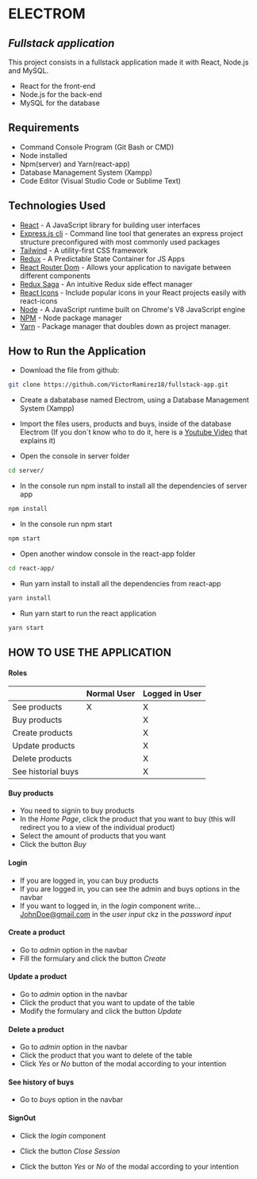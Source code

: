 # ELECTROM

## _Fullstack application_

This project consists in a fullstack application made it with React, Node.js and MySQL.

- React for the front-end
- Node.js for the back-end
- MySQL for the database

## Requirements

- Command Console Program (Git Bash or CMD)
- Node installed
- Npm(server) and Yarn(react-app)
- Database Management System (Xampp)
- Code Editor (Visual Studio Code or Sublime Text)

## Technologies Used

- [React] - A JavaScript library for building user interfaces
- [Express.js cli] - Command line tool that generates an express project structure preconfigured with most commonly used packages
- [Tailwind] - A utility-first CSS framework
- [Redux] - A Predictable State Container for JS Apps
- [React Router Dom] - Allows your application to navigate between different components
- [Redux Saga] - An intuitive Redux side effect manager
- [React Icons] - Include popular icons in your React projects easily with react-icons
- [Node] - A JavaScript runtime built on Chrome's V8 JavaScript engine
- [NPM] - Node package manager
- [Yarn] - Package manager that doubles down as project manager.

## How to Run the Application

- Download the file from github:

```sh
git clone https://github.com/VictorRamirez18/fullstack-app.git
```

- Create a dabatabase named Electrom, using a Database Management System (Xampp)

- Import the files users, products and buys, inside of the database Electrom
  (If you don´t know who to do it, here is a [Youtube Video] that explains it)

- Open the console in server folder

```sh
cd server/
```

- In the console run npm install to install all the dependencies of server app

```sh
npm install
```

- In the console run npm start

```sh
npm start
```

- Open another window console in the react-app folder

```sh
cd react-app/
```

- Run yarn install to install all the dependencies from react-app

```sh
yarn install
```

- Run yarn start to run the react application

```sh
yarn start
```

## HOW TO USE THE APPLICATION

#### Roles

|                    | Normal User | Logged in User |
| ------------------ | ----------- | -------------- |
| See products       | X           | X              |
| Buy products       |             | X              |
| Create products    |             | X              |
| Update products    |             | X              |
| Delete products    |             | X              |
| See historial buys |             | X              |

#### Buy products

- You need to signin to buy products
- In the _Home Page_, click the product that you want to buy (this will redirect you to a view of the individual product)
- Select the amount of products that you want
- Click the button _Buy_

#### Login

- If you are logged in, you can buy products
- If you are logged in, you can see the admin and buys options in the navbar
- If you want to logged in, in the _login_ component write...
  JohnDoe@gmail.com in the _user input_
  ckz in the _password input_

#### Create a product

- Go to _admin_ option in the navbar
- Fill the formulary and click the button _Create_

#### Update a product

- Go to _admin_ option in the navbar
- Click the product that you want to update of the table
- Modify the formulary and click the button _Update_

#### Delete a product

- Go to _admin_ option in the navbar
- Click the product that you want to delete of the table
- Click _Yes_ or _No_ button of the modal according to your intention

#### See history of buys

- Go to _buys_ option in the navbar

#### SignOut

- Click the _login_ component
- Click the button _Close Session_
- Click the button _Yes_ or _No_ of the modal according to your intention

  [react]: https://reactjs.org
  [express.js cli]: https://github.com/tolustar/express-api-cli
  [tailwind]: https://tailwindcss.com
  [redux]: https://es.redux.js.org
  [react router dom]: https://reactrouter.com/web/guides/quick-start
  [redux saga]: https://redux-saga.js.org
  [react icons]: https://react-icons.github.io/react-icons/
  [node.js]: http://nodejs.org
  [youtube video]: https://www.youtube.com/watch?v=J_ow7VIQhxw
  [node]: https://nodejs.org/en/
  [npm]: https://www.npmjs.com
  [yarn]: https://yarnpkg.com
